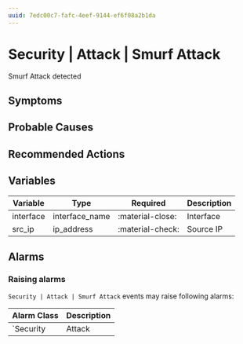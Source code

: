 ```yaml
---
uuid: 7edc00c7-fafc-4eef-9144-ef6f08a2b1da
---
```

# Security | Attack | Smurf Attack

Smurf Attack detected

## Symptoms

## Probable Causes

## Recommended Actions

## Variables

Variable | Type | Required | Description
--- | --- | --- | ---
interface | interface_name | :material-close: | Interface
src_ip | ip_address | :material-check: | Source IP

## Alarms

### Raising alarms

`Security | Attack | Smurf Attack` events may raise following alarms:

Alarm Class | Description
--- | ---
`Security | Attack | Smurf Attack` | dispose
